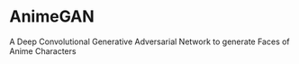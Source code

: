 # AnimeGAN
A Deep Convolutional Generative Adversarial Network to generate Faces of Anime Characters

